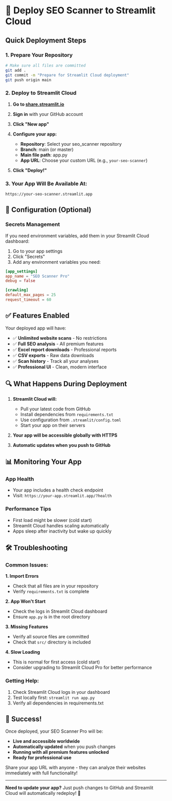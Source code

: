 # 🚀 Deploy SEO Scanner to Streamlit Cloud

## Quick Deployment Steps

### 1. Prepare Your Repository
```bash
# Make sure all files are committed
git add .
git commit -m "Prepare for Streamlit Cloud deployment"
git push origin main
```

### 2. Deploy to Streamlit Cloud

1. **Go to [share.streamlit.io](https://share.streamlit.io)**

2. **Sign in** with your GitHub account

3. **Click "New app"**

4. **Configure your app:**
   - **Repository**: Select your seo_scanner repository
   - **Branch**: main (or master)
   - **Main file path**: app.py
   - **App URL**: Choose your custom URL (e.g., `your-seo-scanner`)

5. **Click "Deploy!"**

### 3. Your App Will Be Available At:
```
https://your-seo-scanner.streamlit.app
```

## 🔧 Configuration (Optional)

### Secrets Management
If you need environment variables, add them in your Streamlit Cloud dashboard:

1. Go to your app settings
2. Click "Secrets"
3. Add any environment variables you need:

```toml
[app_settings]
app_name = "SEO Scanner Pro"
debug = false

[crawling]
default_max_pages = 25
request_timeout = 60
```

## ✅ Features Enabled

Your deployed app will have:
- ✅ **Unlimited website scans** - No restrictions
- ✅ **Full SEO analysis** - All premium features
- ✅ **Excel report downloads** - Professional reports
- ✅ **CSV exports** - Raw data downloads
- ✅ **Scan history** - Track all your analyses
- ✅ **Professional UI** - Clean, modern interface

## 🔍 What Happens During Deployment

1. **Streamlit Cloud will:**
   - Pull your latest code from GitHub
   - Install dependencies from `requirements.txt`
   - Use configuration from `.streamlit/config.toml`
   - Start your app on their servers

2. **Your app will be accessible globally with HTTPS**

3. **Automatic updates when you push to GitHub**

## 📊 Monitoring Your App

### App Health
- Your app includes a health check endpoint
- Visit: `https://your-app.streamlit.app/?health`

### Performance Tips
- First load might be slower (cold start)
- Streamlit Cloud handles scaling automatically
- Apps sleep after inactivity but wake up quickly

## 🛠️ Troubleshooting

### Common Issues:

**1. Import Errors**
- Check that all files are in your repository
- Verify `requirements.txt` is complete

**2. App Won't Start**
- Check the logs in Streamlit Cloud dashboard
- Ensure `app.py` is in the root directory

**3. Missing Features**
- Verify all source files are committed
- Check that `src/` directory is included

**4. Slow Loading**
- This is normal for first access (cold start)
- Consider upgrading to Streamlit Cloud Pro for better performance

### Getting Help:
1. Check Streamlit Cloud logs in your dashboard
2. Test locally first: `streamlit run app.py`
3. Verify all dependencies in requirements.txt

## 🎉 Success!

Once deployed, your SEO Scanner Pro will be:
- **Live and accessible worldwide**
- **Automatically updated** when you push changes
- **Running with all premium features unlocked**
- **Ready for professional use**

Share your app URL with anyone - they can analyze their websites immediately with full functionality!

---

**Need to update your app?** Just push changes to GitHub and Streamlit Cloud will automatically redeploy! 🔄